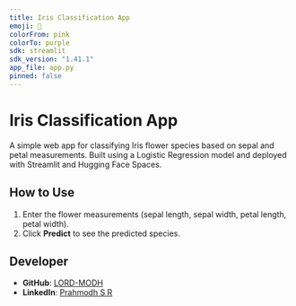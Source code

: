 ```yaml
---
title: Iris Classification App
emoji: 👀
colorFrom: pink
colorTo: purple
sdk: streamlit
sdk_version: "1.41.1"
app_file: app.py
pinned: false
---
```


# Iris Classification App

A simple web app for classifying Iris flower species based on sepal and petal measurements. Built using a Logistic Regression model and deployed with Streamlit and Hugging Face Spaces.

## How to Use

1. Enter the flower measurements (sepal length, sepal width, petal length, petal width).
2. Click **Predict** to see the predicted species.

## Developer

- **GitHub**: [LORD-MODH](https://github.com/LORD-MODH)
- **LinkedIn**: [Prahmodh S R](https://www.linkedin.com/in/prahmodh-s-r/)
